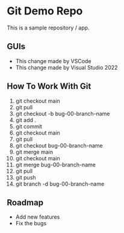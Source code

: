 # Git Demo Repo

This is a sample repository / app.

## GUIs
-   This change made by VSCode
-   This change made by Visual Studio 2022

## How To Work With Git

1. git checkout main
2. git pull
3. git checkout -b bug-00-branch-name
4. git add .
5. git commit
6. git checkout main
7. git pull
8. git checkout bug-00-branch-name
9. git merge main
10. git checkout main
11. git merge bug-00-branch-name
12. git pull
13. git push
14. git branch -d bug-00-branch-name

## Roadmap

-   Add new features
-   Fix the bugs
